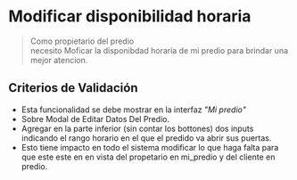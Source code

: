 
# Modificar disponibilidad horaria
> Como propietario del predio  
necesito Moficar la disponibdad horaria de mi predio
para brindar una mejor atencion.

## Criterios de Validación
- Esta funcionalidad se debe mostrar en la interfaz *"Mi predio"*
- Sobre Modal de Editar Datos Del Predio.
- Agregar en la parte inferior (sin contar los bottones) dos inputs indicando el 
rango horario en el que el predido va abrir sus puertas.
- Esto tiene impacto en todo el sistema modificar lo que haga falta para que este
este en en vista del propetario en mi_predio y del cliente en predio.
